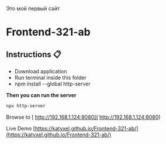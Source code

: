 Это мой первый сайт
# Frontend-321-ab

## Instructions 📋

* Download application
* Run terminal inside this folder
* npm install --global http-server

**Then you can run the server**

```bash
npx http-server
```

Browse to [ http://192.168.1.124:8080]( http://192.168.1.124:8080)

Live Demo [https://katyxel.github.io/Frontend-321-ab/](https://katyxel.github.io/Frontend-321-ab/)




